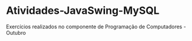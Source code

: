 # Atividades-JavaSwing-MySQL
Exercícios realizados no componente de Programação de Computadores - Outubro
